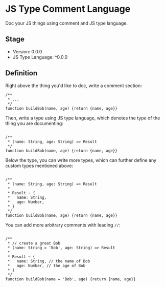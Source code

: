 # JS Type Comment Language

Doc your JS things using comment and JS type language.

## Stage

- Version: 0.0.0
- JS Type Language: ^0.0.0

## Definition

Right above the thing you'd like to doc, write a comment section:

```ecmascript 6
/**
 * ... 
 */
function buildBob(name, age) {return {name, age}}
```

Then, write a type using JS type language, which denotes the type of the thing you are documenting:

```ecmascript 6

/**
 * (name: String, age: String) => Result
 */
function buildBob(name, age) {return {name, age}}
```

Below the type, you can write more types, which can further define any custom types mentioned above:

```ecmascript 6

/**
 * (name: String, age: String) => Result
 * 
 * Result ~ {
 *   name: String,
 *   age: Number,
 * }
 */
function buildBob(name, age) {return {name, age}}
```

You can add more arbitrary comments with leading `//`:

```ecmascript 6

/**
 * // create a great Bob
 * (name: String = 'Bob', age: String) => Result
 * 
 * Result ~ {
 *   name: String, // the name of Bob
 *   age: Number, // the age of Bob
 * }
 */
function buildBob(name = 'Bob', age) {return {name, age}}
```
